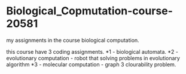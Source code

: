 # Biological_Copmutation-course-20581
my assignments in the course biological computation.

this course have 3 coding assignments.
*1 - biological automata.
*2 - evolutionary computation - robot that solving problems in evolutionary algorithm
*3 - molecular computation - graph 3 clourability problem.
